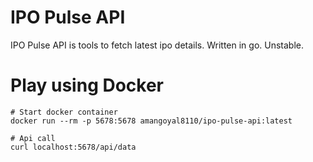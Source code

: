 # IPO Pulse API
IPO Pulse API is tools to fetch latest ipo details. Written in go. Unstable.

# Play using Docker

```
# Start docker container
docker run --rm -p 5678:5678 amangoyal8110/ipo-pulse-api:latest

# Api call
curl localhost:5678/api/data
```